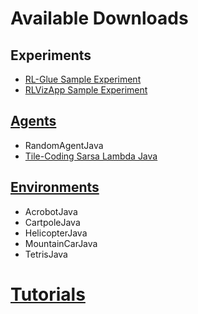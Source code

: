 # Available Downloads #

## Experiments ##
  * [RL-Glue Sample Experiment](SampleExperimentRLGlueJava.md)
  * [RLVizApp Sample Experiment](SampleExperimentRLVizAppJava.md)

## [Agents](AgentSidebar.md) ##
  * RandomAgentJava
  * [Tile-Coding Sarsa Lambda Java](EpsilonGreedyTileCodingSarsaLambdaJava.md)

## [Environments](EnvironmentSidebar.md) ##
  * AcrobotJava
  * CartpoleJava
  * HelicopterJava
  * MountainCarJava
  * TetrisJava


# [Tutorials](MainInfoPage.md) #